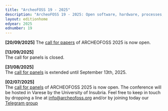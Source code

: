 ```yaml
---
title: "ArcheoFOSS 19 - 2025"
description: "ArcheoFOSS 19 - 2025: Open software, hardware, processes, data and formats in archaeological research will be hosted in Varese by the University of Insubria"
layout: editionhome
edyear: 2025
ednumber: 19
---
```


**[20/09/2025]**
The [call for papers](/2025/call-for-papers.md) of ARCHEOFOSS 2025 is now open.

**[13/09/2025]**  
The call for panels is closed.

**[31/08/2025]**  
The [call for panels](/2025/call-for-panels) is extended until September 13th, 2025.

**[02/07/2025]**  
The [call for panels](/2025/call-for-panels) of ARCHEOFOSS 2025 is now open.
The conference will be hosted in Varese by the University of Insubria. 
Feel free to keep in touch by dropping a line at [info@archeofoss.org](mailto:archaeofoss.org) and/or by joining today our [<i class="fa fa-telegram" aria-hidden="true"></i> Telegram group](https://t.me/ArcheoFOSS)
